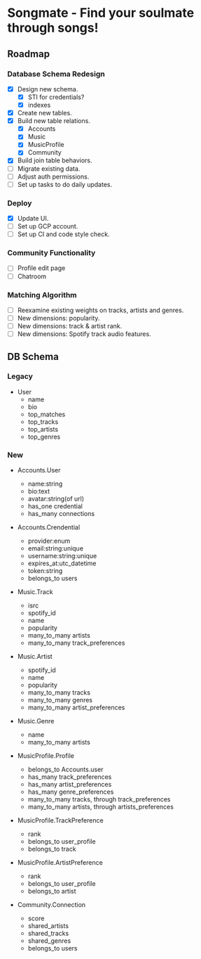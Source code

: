 # Songmate - Find your soulmate through songs!

## Roadmap

### Database Schema Redesign
- [x] Design new schema.
  - [x] STI for credentials?
  - [x] indexes
- [x] Create new tables.
- [x] Build new table relations.
  - [x] Accounts
  - [x] Music
  - [x] MusicProfile
  - [x] Community
- [x] Build join table behaviors.
- [ ] Migrate existing data.
- [ ] Adjust auth permissions.
- [ ] Set up tasks to do daily updates.

### Deploy
- [x] Update UI.
- [ ] Set up GCP account.
- [ ] Set up CI and code style check.

### Community Functionality
- [ ] Profile edit page
- [ ] Chatroom

### Matching Algorithm
- [ ] Reexamine existing weights on tracks, artists and genres.
- [ ] New dimensions: popularity.
- [ ] New dimensions: track & artist rank.
- [ ] New dimensions: Spotify track audio features.

## DB Schema
### Legacy
- User
  - name
  - bio
  - top_matches
  - top_tracks
  - top_artists
  - top_genres

### New
- Accounts.User
  - name:string
  - bio:text
  - avatar:string(of url)
  * has_one credential
  * has_many connections
- Accounts.Crendential
  - provider:enum
  - email:string:unique
  - username:string:unique
  - expires_at:utc_datetime
  - token:string
  * belongs_to users

- Music.Track
  - isrc
  - spotify_id
  - name
  - popularity
  * many_to_many artists
  * many_to_many track_preferences
- Music.Artist
  - spotify_id
  - name
  - popularity
  * many_to_many tracks
  * many_to_many genres
  * many_to_many artist_preferences
- Music.Genre
  - name
  - many_to_many artists

- MusicProfile.Profile
  * belongs_to Accounts.user
  * has_many track_preferences
  * has_many artist_preferences
  * has_many genre_preferences
  * many_to_many tracks, through track_preferences
  * many_to_many artists, through artists_preferences
- MusicProfile.TrackPreference
  - rank
  * belongs_to user_profile
  * belongs_to track
- MusicProfile.ArtistPreference
  - rank
  * belongs_to user_profile
  * belongs_to artist

- Community.Connection
  - score
  - shared_artists
  - shared_tracks
  - shared_genres
  * belongs_to users
